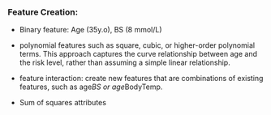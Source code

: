      
### Feature Creation: 
- Binary feature: Age (35y.o), BS (8 mmol/L)

- polynomial features such as square, cubic, or higher-order polynomial terms. This approach captures the curve relationship between age and the risk level, rather than assuming a simple linear relationship.

- feature interaction: create new features that are combinations of existing features, such as age*BS or age*BodyTemp.

- Sum of squares attributes
